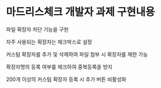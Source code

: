 # 마드리스체크 개발자 과제 구현내용

파일 확장자 차단 기능을 구현

자주 사용되는 확장자는 체크박스로 설정

커스텀 확장자를 추가 및 삭제하여 파일 첨부 시 확장자를 제한 가능

확장자명의 등록 여부를 체크하여 중복등록을 방지

200개 이상의 커스텀 확장자 등록 시 추가 버튼 비활성화
